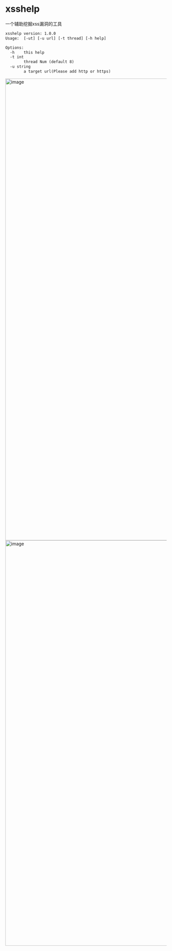 # xsshelp
一个辅助挖掘xss漏洞的工具


```xml
xsshelp version: 1.0.0
Usage:  [-ut] [-u url] [-t thread] [-h help]

Options:
  -h	this help
  -t int
    	thread Num (default 8)
  -u string
    	a target url(Please add http or https)
```



<img width="1439" alt="image" src="https://user-images.githubusercontent.com/70200814/233848039-fc1a6601-ccc5-4e94-864f-b3306e0e7d9b.png">

<img width="1263" alt="image" src="https://user-images.githubusercontent.com/70200814/233852598-edb6fe52-1399-4c5e-98a4-0d1fad6b6019.png">

